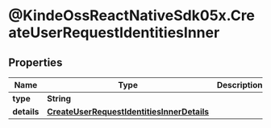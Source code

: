 # @KindeOssReactNativeSdk05x.CreateUserRequestIdentitiesInner

## Properties

Name | Type | Description | Notes
------------ | ------------- | ------------- | -------------
**type** | **String** |  | [optional] 
**details** | [**CreateUserRequestIdentitiesInnerDetails**](CreateUserRequestIdentitiesInnerDetails.md) |  | [optional] 


